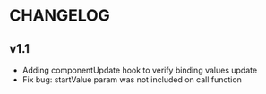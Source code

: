 # CHANGELOG

## v1.1
* Adding componentUpdate hook to verify binding values update
* Fix bug: startValue param was not included on call function